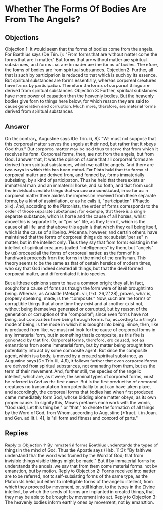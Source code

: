# Whether The Forms Of Bodies Are From The Angels?
## Objections
Objection 1: It would seem that the forms of bodies come from the angels. For Boethius says (De Trin. i): "From forms that are without matter come the forms that are in matter." But forms that are without matter are spiritual substances, and forms that are in matter are the forms of bodies. Therefore, the forms of bodies are from spiritual substances.
Objection 2: Further, all that is such by participation is reduced to that which is such by its essence. But spiritual substances are forms essentially, whereas corporeal creatures have forms by participation. Therefore the forms of corporeal things are derived from spiritual substances.
Objection 3: Further, spiritual substances have more power of causation than the heavenly bodies. But the heavenly bodies give form to things here below, for which reason they are said to cause generation and corruption. Much more, therefore, are material forms derived from spiritual substances.
## Answer
On the contrary, Augustine says (De Trin. iii, 8): "We must not suppose that this corporeal matter serves the angels at their nod, but rather that it obeys God thus." But corporeal matter may be said thus to serve that from which it receives its form. Corporeal forms, then, are not from the angels, but from God.
I answer that, It was the opinion of some that all corporeal forms are derived from spiritual substances, which we call the angels. And there are two ways in which this has been stated. For Plato held that the forms of corporeal matter are derived from, and formed by, forms immaterially subsisting, by a kind of participation. Thus he held that there exists an immaterial man, and an immaterial horse, and so forth, and that from such the individual sensible things that we see are constituted, in so far as in corporeal matter there abides the impression received from these separate forms, by a kind of assimilation, or as he calls it, "participation" (Phaedo xlix). And, according to the Platonists, the order of forms corresponds to the order of those separate substances; for example, that there is a single separate substance, which is horse and the cause of all horses, whilst above this is separate life, or "per se" life, as they term it, which is the cause of all life, and that above this again is that which they call being itself, which is the cause of all being. Avicenna, however, and certain others, have maintained that the forms of corporeal things do not subsist "per se" in matter, but in the intellect only. Thus they say that from forms existing in the intellect of spiritual creatures (called "intelligences" by them, but "angels" by us) proceed all the forms of corporeal matter, as the form of his handiwork proceeds from the forms in the mind of the craftsman. This theory seems to be the same as that of certain heretics of modern times, who say that God indeed created all things, but that the devil formed corporeal matter, and differentiated it into species.

But all these opinions seem to have a common origin; they all, in fact, sought for a cause of forms as though the form were of itself brought into being. Whereas, as Aristotle (Metaph. vii, text. 26,27,28), proves, what is, properly speaking, made, is the "composite." Now, such are the forms of corruptible things that at one time they exist and at another exist not, without being themselves generated or corrupted, but by reason of the generation or corruption of the "composite"; since even forms have not being, but composites have being through forms: for, according to a thing's mode of being, is the mode in which it is brought into being. Since, then, like is produced from like, we must not look for the cause of corporeal forms in any immaterial form, but in something that is composite, as this fire is generated by that fire. Corporeal forms, therefore, are caused, not as emanations from some immaterial form, but by matter being brought from potentiality into act by some composite agent. But since the composite agent, which is a body, is moved by a created spiritual substance, as Augustine says (De Trin. iii, 4,5), it follows further that even corporeal forms are derived from spiritual substances, not emanating from them, but as the term of their movement. And, further still, the species of the angelic intellect, which are, as it were, the seminal types of corporeal forms, must be referred to God as the first cause. But in the first production of corporeal creatures no transmutation from potentiality to act can have taken place, and accordingly, the corporeal forms that bodies had when first produced came immediately form God, whose bidding alone matter obeys, as its own proper cause. To signify this, Moses prefaces each work with the words, "God said, Let this thing be," or "that," to denote the formation of all things by the Word of God, from Whom, according to Augustine [*Tract. i. in Joan. and Gen. ad lit. i. 4], is "all form and fitness and concord of parts."
## Replies
Reply to Objection 1: By immaterial forms Boethius understands the types of things in the mind of God. Thus the Apostle says (Heb. 11:3): "By faith we understand that the world was framed by the Word of God; that from invisible things visible things might be made." But if by immaterial forms he understands the angels, we say that from them come material forms, not by emanation, but by motion.
Reply to Objection 2: Forms received into matter are to be referred, not to self-subsisting forms of the same type, as the Platonists held, but either to intelligible forms of the angelic intellect, from which they proceed by movement, or, still higher, to the types in the Divine intellect, by which the seeds of forms are implanted in created things, that they may be able to be brought by movement into act.
Reply to Objection 3: The heavenly bodies inform earthly ones by movement, not by emanation.